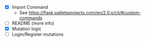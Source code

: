- [x] Import Command
    - See https://flask.palletsprojects.com/en/2.0.x/cli/#custom-commands
- [ ] README (more info)
- [x] Mutation logic
- [ ] Login/Register mutations